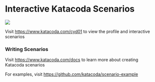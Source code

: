 # Interactive Katacoda Scenarios

[![](http://shields.katacoda.com/katacoda/cyd01/count.svg)](https://www.katacoda.com/cyd01 "Get your profile on Katacoda.com")

Visit https://www.katacoda.com/cyd01 to view the profile and interactive scenarios

### Writing Scenarios
Visit https://www.katacoda.com/docs to learn more about creating Katacoda scenarios

For examples, visit https://github.com/katacoda/scenario-example
